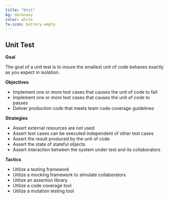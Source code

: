 ```yaml
---
title: "Unit"
bg: darknavy
color: white
fa-icon: battery-empty
---
```


## Unit Test

**Goal**

The goal of a unit test is to insure the smallest unit of code behaves exactly as you expect in isolation.

**Objectives**

* Implement one or more test cases that causes the unit of code to fail
* Implement one or more test cases that causes the unit of code to passes
* Deliver production code that meets team code coverage guidelines

**Strategies**

* Assert external resources are not used
* Assert test cases can be executed independent of other test cases
* Assert the result produced by the unit of code
* Assert the state of stateful objects
* Assert interaction between the system under test and its collaborators

**Tactics**

* Utilize a testing framework
* Utilize a mocking framework to simulate collaborators
* Utilize an assertion library
* Utilize a code coverage tool
* Utilize a mutation testing tool